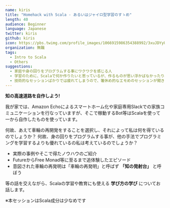 ```yaml
---
name: kiris
title: "Homehack with Scala - あるいはジャイロ型学習のすゝめ"
length: 40
audience: Beginner
language: Japanese
twitter: kiris
github: kiris
icon: https://pbs.twimg.com/profile_images/1066915986354388992/3xuJDYyU_400x400.jpg
organization: 無職
tags:
  - Intro to Scala
  - Others
suggestions:
  - 家庭や身の回りをプログラムする事にワクワクを感じる人
  - 学習のために、Scalaで何か作りたいと思っているが、作るものが思い浮かばなかったり、途中で飽きてしまう人
  - 技術的なセッションばかりでは疲れてしまうので、箸休め的なエモめのセッションが聞きたい人
---
```

**知の高速道路を自作しよう!**

我が家では、Amazon Echoによるスマートホーム化や家庭専用Slackでの家族コミュニケーションを行なっていますが、そこで稼動するBot等はScalaを使って一から自作したものを使っています。

何故、あえて車輪の再開発をすることを選択し、それによって私は何を得ているのでしょうか？
何故、身の回りをプログラムする事が、他の手法でプログラミングを学習するよりも優れているの私は考えているのでしょうか？

- 実際の事例やそこで得たノウハウのご紹介
- FutureからFree Monad等に至るまで追体験したエピソード
- 意図された車輪の再発明は「車輪の再発明」と呼ばず **「知の発射台」**  と呼ぼう

等の話を交えながら、Scalaの学習や教育にも使える **学び方の学び** についてお話します。

※本セッションはScala成分は少なめです